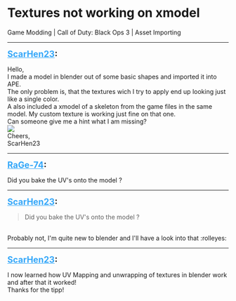 # Textures not working on xmodel
Game Modding | Call of Duty: Black Ops 3 | Asset Importing

---
<strong style="font-size: 1.4em;"><span style="text-decoration: underline;text-decoration-color: #34a7f9;"><span style="color:#34a7f9;">ScarHen23</span></span>:</strong>

<p>Hello,<br />I made a model in blender out of some basic shapes and imported it into APE.<br />The only problem is, that the textures wich I try to apply end up looking just like a single color.<br />A also included a xmodel of a skeleton from the game files in the same model. My custom texture is working just fine on that one.<br />Can someone give me a hint what I am missing?<br /><img style="max-width: 500px;" src="{{ '/wiki/threads/assets/a.884.png' | relative_url }}"><br />Cheers,<br />ScarHen23</p>

---
<strong style="font-size: 1.4em;"><span style="text-decoration: underline;text-decoration-color: #34a7f9;"><span style="color:#34a7f9;">RaGe-74</span></span>:</strong>

<p>Did you bake the UV&#39;s onto the model ?</p>

---
<strong style="font-size: 1.4em;"><span style="text-decoration: underline;text-decoration-color: #34a7f9;"><span style="color:#34a7f9;">ScarHen23</span></span>:</strong>

<p><blockquote>Did you bake the UV&#39;s onto the model ?<br /></blockquote><br />Probably not, I&#39;m quite new to blender and I&#39;ll have a look into that :rolleyes:</p>

---
<strong style="font-size: 1.4em;"><span style="text-decoration: underline;text-decoration-color: #34a7f9;"><span style="color:#34a7f9;">ScarHen23</span></span>:</strong>

<p>I now learned how UV Mapping and unwrapping of textures in blender work and after that it worked!<br />Thanks for the tipp!</p>
